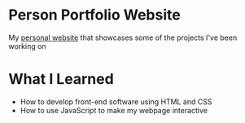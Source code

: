 # Person Portfolio Website

My [personal website](https://pmoore2.github.io/pmoore/) that showcases some of the projects I've been working on

# What I Learned

* How to develop front-end software using HTML and CSS
* How to use JavaScript to make my webpage interactive